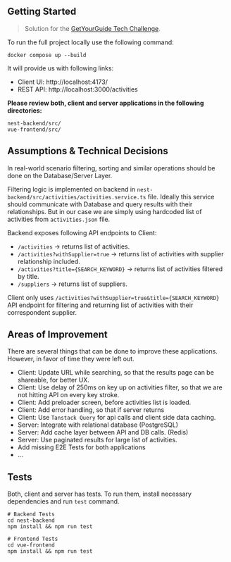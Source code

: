## Getting Started

> Solution for the [GetYourGuide Tech Challenge](https://github.com/getyourguide/se-tech-challenge). 

To run the full project locally use the following command:

```
docker compose up --build
```

It will provide us with following links:

- Client UI: http://localhost:4173/
- REST API: http://localhost:3000/activities

**Please review both, client and server applications in the following directories:**

```
nest-backend/src/
vue-frontend/src/
```

## Assumptions & Technical Decisions

In real-world scenario filtering, sorting and similar operations should be done on the Database/Server Layer. 

Filtering logic is implemented on backend in `nest-backend/src/activities/activities.service.ts` file. 
Ideally this service should communicate with Database and query results with their relationships.
But in our case we are simply using hardcoded list of activities from `activities.json` file.

Backend exposes following API endpoints to Client:

- `/activities`  -> returns list of activities.
- `/activities?withSupplier=true`  -> returns list of activities with supplier relationship included. 
- `/activities?title={SEARCH_KEYWORD}`  -> returns list of activities filtered by title. 
- `/suppliers`  -> returns list of suppliers. 

Client only uses `/activities?withSupplier=true&title={SEARCH_KEYWORD}` API endpoint for filtering and returning list of activities with their correspondent supplier. 

## Areas of Improvement

There are several things that can be done to improve these applications. However, in favor of time they were left out. 

- Client: Update URL while searching, so that the results page can be shareable, for better UX. 
- Client: Use delay of 250ms on key up on activities filter, so that we are not hitting API on every key stroke.
- Client: Add preloader screen, before activities list is loaded.
- Client: Add error handling, so that if server returns 
- Client: Use `Tanstack Query` for api calls and client side data caching. 
- Server: Integrate with relational database (PostgreSQL)
- Server: Add cache layer between API and DB calls. (Redis) 
- Server: Use paginated results for large list of activities. 
- Add missing E2E Tests for both applications
- ...

## Tests

Both, client and server has tests. To run them, install necessary dependencies and run `test` command.

```
# Backend Tests
cd nest-backend
npm install && npm run test

# Frontend Tests
cd vue-frontend
npm install && npm run test
```